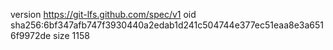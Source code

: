 version https://git-lfs.github.com/spec/v1
oid sha256:6bf347afb747f3930440a2edab1d241c504744e377ec51eaa8e3a6516f9972de
size 1158
